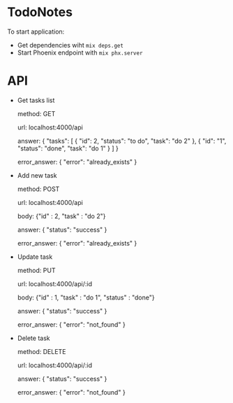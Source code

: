 # TodoNotes

To start application:

  * Get dependencies wiht `mix deps.get` 
  * Start Phoenix endpoint with `mix phx.server`

# API
 *  Get tasks list
 
    method: GET

    url: localhost:4000/api

    answer: {
                "tasks": [
                    {
                        "id": 2,
                        "status": "to do",
                        "task": "do 2"
                    },
                    {
                        "id": "1",
                        "status": "done",
                        "task": "do 1"
                    }
                ]
            }
            
    error_answer: {
                      "error": "already_exists"
                  }

 *  Add new task

    method: POST

    url: localhost:4000/api
 
    body: {"id" : 2, "task" : "do 2"}
    
    answer: {
                "status": "success"
            }
            
    error_answer: {
                      "error": "already_exists"
                  }

 *  Update task

    method: PUT

    url: localhost:4000/api/:id
      
    body: {"id" : 1, "task" : "do 1", "status" : "done"}
    
    answer: {
                "status": "success"
            }
            
    error_answer: {
                      "error": "not_found"
                  }

 * Delete task
    
   method: DELETE

   url: localhost:4000/api/:id

   answer: {
                "status": "success"
            }

   error_answer: {
                     "error": "not_found"
                 }